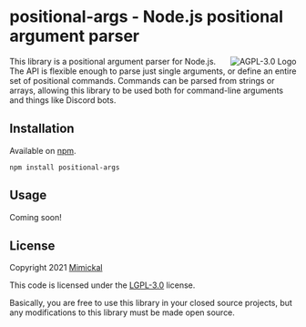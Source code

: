 # positional-args - Node.js positional argument parser

<a href="LICENSE.md"><img align="right" alt="AGPL-3.0 Logo"
src="https://www.gnu.org/graphics/lgplv3-with-text-154x68.png">
</a>

This library is a positional argument parser for Node.js. The API is flexible
enough to parse just single arguments, or define an entire set of positional
commands. Commands can be parsed from strings or arrays, allowing this library
to be used both for command-line arguments and things like Discord bots.

## Installation

Available on [npm](https://www.npmjs.com/package/positional-args).

```
npm install positional-args
```

## Usage
Coming soon!

## License

Copyright 2021 [Mimickal](https://github.com/Mimickal)

This code is licensed under the
[LGPL-3.0](https://www.gnu.org/licenses/lgpl-3.0-standalone.html) license.

Basically, you are free to use this library in your closed source projects, but
any modifications to this library must be made open source.

